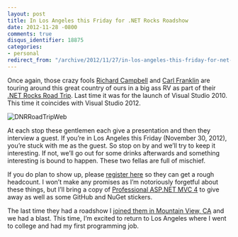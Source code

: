 ```yaml
---
layout: post
title: In Los Angeles this Friday for .NET Rocks Roadshow
date: 2012-11-28 -0800
comments: true
disqus_identifier: 18875
categories:
- personal
redirect_from: "/archive/2012/11/27/in-los-angeles-this-friday-for-net-rocks-roadshow.aspx/"
---
```


Once again, those crazy fools [Richard
Campbell](http://www.campbellassociates.ca/blog/ "Richard Campbell's Blog")
and [Carl Franklin](http://carlfranklin.net/ "Carl Franklin's Blog") are
touring around this great country of ours in a big ass RV as part of
their [.NET Rocks Road
Trip](http://www.dotnetrocks.com/roadtrip.aspx ".NET Rocks Road Trip").
Last time it was for the launch of Visual Studio 2010. This time it
coincides with Visual Studio 2012.

![DNRRoadTripWeb](http://haacked.com/images/haacked_com/WindowsLiveWriter/In-Los-Angeles-this-F.NET-Rocks-Roadshow_120F5/DNRRoadTripWeb_3.jpg "DNRRoadTripWeb")

At each stop these gentlemen each give a presentation and then they
interview a guest. If you’re in Los Angeles this Friday (November 30,
2012), you’re stuck with me as the guest. So stop on by and we’ll try to
keep it interesting. If not, we’ll go out for some drinks afterwards and
something interesting is bound to happen. These two fellas are full of
mischief.

If you do plan to show up, please [register
here](https://msevents.microsoft.com/CUI/EventDetail.aspx?EventID=1032537457&Culture=en-US&community=0 "Register for .NET Rocks Road Trip Los Angeles")
so they can get a rough headcount. I won’t make any promises as I’m
notoriously forgetful about these things, but I’ll bring a copy of
[Professional ASP.NET MVC
4](https://www.amazon.com/dp/111834846X/ref=as_li_ss_til?tag=youvebeenhaac-20&camp=0&creative=0&linkCode=as4&creativeASIN=111834846X&adid=1S9J5060VMAHHP8FY145& "Professional ASP.NET MVC 4")
to give away as well as some GitHub and NuGet stickers.

The last time they had a roadshow I [joined them in Mountain View,
CA](http://www.dotnetrocks.com/default.aspx?showNum=543 "Haack on .NET Rocks Road Trip 2010")
and we had a blast. This time, I’m excited to return to Los Angeles
where I went to college and had my first programming job.

